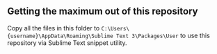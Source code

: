 ## Getting the maximum out of this repository
Copy all the files in this folder to `C:\Users\{username}\AppData\Roaming\Sublime Text 3\Packages\User` to use this repository via Sublime Text snippet utility.
